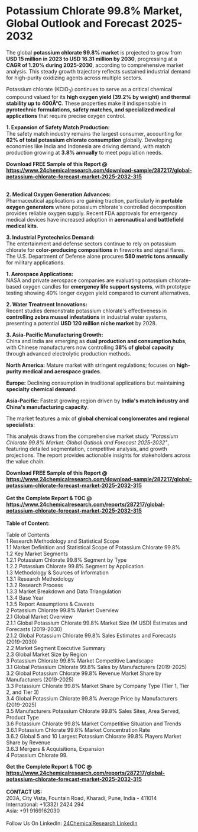 <h1>Potassium Chlorate 99.8% Market, Global Outlook and Forecast 2025-2032</h1><p>The global <strong>potassium chlorate 99.8% market</strong> is projected to grow from <strong>USD 15 million in 2023 to USD 16.31 million by 2030</strong>, progressing at a <strong>CAGR of 1.20% during 2025-2030</strong>, according to comprehensive market analysis. This steady growth trajectory reflects sustained industrial demand for high-purity oxidizing agents across multiple sectors.</p><p>Potassium chlorate (KClO<sub>3</sub>) continues to serve as a critical chemical compound valued for its <strong>high oxygen yield (39.2% by weight) and thermal stability up to 400Â°C</strong>. These properties make it indispensable in <strong>pyrotechnic formulations, safety matches, and specialized medical applications</strong> that require precise oxygen control.</p><p><strong>1. Expansion of Safety Match Production:</strong><br>
The safety match industry remains the largest consumer, accounting for <strong>62% of total potassium chlorate consumption</strong> globally. Developing economies like India and Indonesia are driving demand, with match production growing at <strong>3.8% annually</strong> to meet population needs.</p><div><b>Download FREE Sample of this Report @ 
            <a href="https://www.24chemicalresearch.com/download-sample/287217/global-potassium-chlorate-forecast-market-2025-2032-315">
            https://www.24chemicalresearch.com/download-sample/287217/global-potassium-chlorate-forecast-market-2025-2032-315</a></b></div><br><p><strong>2. Medical Oxygen Generation Advances:</strong><br>
Pharmaceutical applications are gaining traction, particularly in <strong>portable oxygen generators</strong> where potassium chlorate's controlled decomposition provides reliable oxygen supply. Recent FDA approvals for emergency medical devices have increased adoption in <strong>aeronautical and battlefield medical kits</strong>.</p><p><strong>3. Industrial Pyrotechnics Demand:</strong><br>
The entertainment and defense sectors continue to rely on potassium chlorate for <strong>color-producing compositions</strong> in fireworks and signal flares. The U.S. Department of Defense alone procures <strong>580 metric tons annually</strong> for military applications.</p><p><strong>1. Aerospace Applications:</strong><br>
NASA and private aerospace companies are evaluating potassium chlorate-based oxygen candles for <strong>emergency life support systems</strong>, with prototype testing showing 40% longer oxygen yield compared to current alternatives.</p><p><strong>2. Water Treatment Innovations:</strong><br>
Recent studies demonstrate potassium chlorate's effectiveness in <strong>controlling zebra mussel infestations</strong> in industrial water systems, presenting a potential <strong>USD 120 million niche market</strong> by 2028.</p><p><strong>3. Asia-Pacific Manufacturing Growth:</strong><br>
China and India are emerging as <strong>dual production and consumption hubs</strong>, with Chinese manufacturers now controlling <strong>38% of global capacity</strong> through advanced electrolytic production methods.</p><p><strong>North America:</strong> Mature market with stringent regulations; focuses on <strong>high-purity medical and aerospace grades</strong>.</p><p><strong>Europe:</strong> Declining consumption in traditional applications but maintaining <strong>specialty chemical demand</strong>.</p><p><strong>Asia-Pacific:</strong> Fastest growing region driven by <strong>India's match industry and China's manufacturing capacity</strong>.</p><p>The market features a mix of <strong>global chemical conglomerates and regional specialists</strong>:</p><p>This analysis draws from the comprehensive market study <em>"Potassium Chlorate 99.8% Market: Global Outlook and Forecast 2025-2032"</em>, featuring detailed segmentation, competitive analysis, and growth projections. The report provides actionable insights for stakeholders across the value chain.</p><div><b>Download FREE Sample of this Report @ 
            <a href="https://www.24chemicalresearch.com/download-sample/287217/global-potassium-chlorate-forecast-market-2025-2032-315">
            https://www.24chemicalresearch.com/download-sample/287217/global-potassium-chlorate-forecast-market-2025-2032-315</a></b></div><br><div><b>Get the Complete Report & TOC @ 
            <a href="https://www.24chemicalresearch.com/reports/287217/global-potassium-chlorate-forecast-market-2025-2032-315">
            https://www.24chemicalresearch.com/reports/287217/global-potassium-chlorate-forecast-market-2025-2032-315</a></b></div><br>
            <b>Table of Content:</b><p>Table of Contents<br />
1 Research Methodology and Statistical Scope<br />
1.1 Market Definition and Statistical Scope of Potassium Chlorate 99.8%<br />
1.2 Key Market Segments<br />
1.2.1 Potassium Chlorate 99.8% Segment by Type<br />
1.2.2 Potassium Chlorate 99.8% Segment by Application<br />
1.3 Methodology & Sources of Information<br />
1.3.1 Research Methodology<br />
1.3.2 Research Process<br />
1.3.3 Market Breakdown and Data Triangulation<br />
1.3.4 Base Year<br />
1.3.5 Report Assumptions & Caveats<br />
2 Potassium Chlorate 99.8% Market Overview<br />
2.1 Global Market Overview<br />
2.1.1 Global Potassium Chlorate 99.8% Market Size (M USD) Estimates and Forecasts (2019-2030)<br />
2.1.2 Global Potassium Chlorate 99.8% Sales Estimates and Forecasts (2019-2030)<br />
2.2 Market Segment Executive Summary<br />
2.3 Global Market Size by Region<br />
3 Potassium Chlorate 99.8% Market Competitive Landscape<br />
3.1 Global Potassium Chlorate 99.8% Sales by Manufacturers (2019-2025)<br />
3.2 Global Potassium Chlorate 99.8% Revenue Market Share by Manufacturers (2019-2025)<br />
3.3 Potassium Chlorate 99.8% Market Share by Company Type (Tier 1, Tier 2, and Tier 3)<br />
3.4 Global Potassium Chlorate 99.8% Average Price by Manufacturers (2019-2025)<br />
3.5 Manufacturers Potassium Chlorate 99.8% Sales Sites, Area Served, Product Type<br />
3.6 Potassium Chlorate 99.8% Market Competitive Situation and Trends<br />
3.6.1 Potassium Chlorate 99.8% Market Concentration Rate<br />
3.6.2 Global 5 and 10 Largest Potassium Chlorate 99.8% Players Market Share by Revenue<br />
3.6.3 Mergers & Acquisitions, Expansion<br />
4 Potassium Chlorate 99.</p><div><b>Get the Complete Report & TOC @ 
            <a href="https://www.24chemicalresearch.com/reports/287217/global-potassium-chlorate-forecast-market-2025-2032-315">
            https://www.24chemicalresearch.com/reports/287217/global-potassium-chlorate-forecast-market-2025-2032-315</a></b></div><br><b>CONTACT US:</b><br>
            203A, City Vista, Fountain Road, Kharadi, Pune, India - 411014<br>
            International: +1(332) 2424 294<br>
            Asia: +91 9169162030 <br><br>
            Follow Us On LinkedIn: <a href="https://www.linkedin.com/company/24chemicalresearch/">24ChemicalResearch LinkedIn</a>